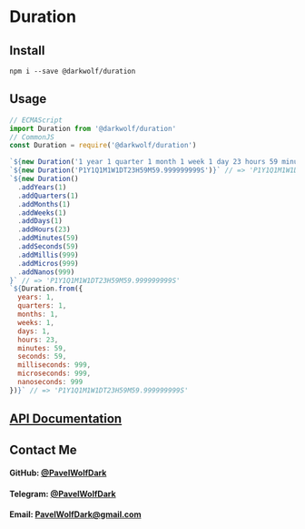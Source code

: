 # Duration
## Install
`npm i --save @darkwolf/duration`
## Usage
```javascript
// ECMAScript
import Duration from '@darkwolf/duration'
// CommonJS
const Duration = require('@darkwolf/duration')

`${new Duration('1 year 1 quarter 1 month 1 week 1 day 23 hours 59 minutes 59 seconds 999 milliseconds 999 microseconds 999 nanoseconds')}` // => 'P1Y1Q1M1W1DT23H59M59.999999999S'
`${new Duration('P1Y1Q1M1W1DT23H59M59.999999999S')}` // => 'P1Y1Q1M1W1DT23H59M59.999999999S'
`${new Duration()
  .addYears(1)
  .addQuarters(1)
  .addMonths(1)
  .addWeeks(1)
  .addDays(1)
  .addHours(23)
  .addMinutes(59)
  .addSeconds(59)
  .addMillis(999)
  .addMicros(999)
  .addNanos(999)
}` // => 'P1Y1Q1M1W1DT23H59M59.999999999S'
`${Duration.from({
  years: 1,
  quarters: 1,
  months: 1,
  weeks: 1,
  days: 1,
  hours: 23,
  minutes: 59,
  seconds: 59,
  milliseconds: 999,
  microseconds: 999,
  nanoseconds: 999
})}` // => 'P1Y1Q1M1W1DT23H59M59.999999999S'
```
## [API Documentation](https://github.com/Darkwolf/node-duration/blob/master/docs/API.md)
## Contact Me
#### GitHub: [@PavelWolfDark](https://github.com/PavelWolfDark)
#### Telegram: [@PavelWolfDark](https://t.me/PavelWolfDark)
#### Email: [PavelWolfDark@gmail.com](mailto:PavelWolfDark@gmail.com)

